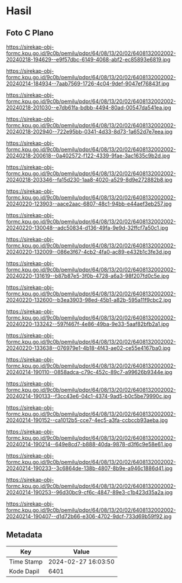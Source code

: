 # Hasil

## Foto C Plano

https://sirekap-obj-formc.kpu.go.id/9c0b/pemilu/pdpr/64/08/13/20/02/6408132002002-20240218-194629--e9f57dbc-6149-4068-abf2-ec85893e6819.jpg

https://sirekap-obj-formc.kpu.go.id/9c0b/pemilu/pdpr/64/08/13/20/02/6408132002002-20240214-184934--7aab7569-1726-4c04-9def-9047ef76843f.jpg

https://sirekap-obj-formc.kpu.go.id/9c0b/pemilu/pdpr/64/08/13/20/02/6408132002002-20240218-201030--e7db61fa-bdbb-4494-80ad-00547da541ea.jpg

https://sirekap-obj-formc.kpu.go.id/9c0b/pemilu/pdpr/64/08/13/20/02/6408132002002-20240218-202940--722e95bb-0341-4d33-8d73-1a652d7e7eea.jpg

https://sirekap-obj-formc.kpu.go.id/9c0b/pemilu/pdpr/64/08/13/20/02/6408132002002-20240218-200618--0a402572-f122-4339-9fae-3ac1635c9b2d.jpg

https://sirekap-obj-formc.kpu.go.id/9c0b/pemilu/pdpr/64/08/13/20/02/6408132002002-20240218-203346--fa15d230-1aa8-4020-a529-8d9e272882b8.jpg

https://sirekap-obj-formc.kpu.go.id/9c0b/pemilu/pdpr/64/08/13/20/02/6408132002002-20240220-123903--aace2aac-6807-48c1-94bb-e44aef3eb257.jpg

https://sirekap-obj-formc.kpu.go.id/9c0b/pemilu/pdpr/64/08/13/20/02/6408132002002-20240220-130048--adc50834-d136-49fa-9e9d-32ffcf7a50c1.jpg

https://sirekap-obj-formc.kpu.go.id/9c0b/pemilu/pdpr/64/08/13/20/02/6408132002002-20240220-132009--086e3f67-4cb2-4fa0-ac89-e432b1c3fe3d.jpg

https://sirekap-obj-formc.kpu.go.id/9c0b/pemilu/pdpr/64/08/13/20/02/6408132002002-20240220-131619--b87b87e5-3f0b-4728-a6a3-98f207fd0c5e.jpg

https://sirekap-obj-formc.kpu.go.id/9c0b/pemilu/pdpr/64/08/13/20/02/6408132002002-20240220-132600--b3ea3903-98ed-45b1-a82b-595a11f9cbc2.jpg

https://sirekap-obj-formc.kpu.go.id/9c0b/pemilu/pdpr/64/08/13/20/02/6408132002002-20240220-133242--597f467f-4e86-49ba-9e33-5aaf82bfb2a1.jpg

https://sirekap-obj-formc.kpu.go.id/9c0b/pemilu/pdpr/64/08/13/20/02/6408132002002-20240220-133638--076979e1-4b18-4f43-ae02-ce55e4167ba0.jpg

https://sirekap-obj-formc.kpu.go.id/9c0b/pemilu/pdpr/64/08/13/20/02/6408132002002-20240214-190110--0858adca-c79c-452c-89c7-a99626b9344e.jpg

https://sirekap-obj-formc.kpu.go.id/9c0b/pemilu/pdpr/64/08/13/20/02/6408132002002-20240214-190133--f3cc43e6-04c1-4374-9ad5-b0c5be79990c.jpg

https://sirekap-obj-formc.kpu.go.id/9c0b/pemilu/pdpr/64/08/13/20/02/6408132002002-20240214-190152--ca1012b5-cce7-4ec5-a3fa-ccbccb93aeba.jpg

https://sirekap-obj-formc.kpu.go.id/9c0b/pemilu/pdpr/64/08/13/20/02/6408132002002-20240214-190214--649e8cd7-b888-40da-9878-d3f6c9e58e61.jpg

https://sirekap-obj-formc.kpu.go.id/9c0b/pemilu/pdpr/64/08/13/20/02/6408132002002-20240214-190233--3c6864de-138b-4807-8b9e-a946c1886d41.jpg

https://sirekap-obj-formc.kpu.go.id/9c0b/pemilu/pdpr/64/08/13/20/02/6408132002002-20240214-190253--96d30bc9-cf6c-4847-89e3-c1b423d35a2a.jpg

https://sirekap-obj-formc.kpu.go.id/9c0b/pemilu/pdpr/64/08/13/20/02/6408132002002-20240214-190407--d1d72b66-e306-4702-9dcf-733d69b59f92.jpg


## Metadata

| Key        | Value               |
| ---------- | ------------------- |
| Time Stamp | 2024-02-27 16:03:50 |
| Kode Dapil | 6401                |




